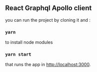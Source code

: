 

## React Graphql Apollo client

you can run the project by cloning it and : 

### `yarn `
to install node modules 

### `yarn start `

that runs the app in  [http://localhost:3000](http://localhost:3000). 

